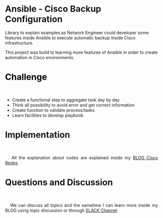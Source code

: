 # Ansible - Cisco Backup Configuration

Library to explain examples as Network Engineer could developer some features inside Ansible to execute automatic backup inside Cisco infrastructure.

This project was build to learning more features of Ansible in order to create automation in Cisco environments.

<h1><span style="color: #000000;"><strong>Challenge</strong></span></h1>
&nbsp;
<ul>
 	<li>Create a functional step to aggregate task day by day</li>
 	<li>Think all possibility to avoid error and get correct information</li>
 	<li>Create function to validate process/tasks</li>
 	<li>Learn facilities to develop playbook</li>
</ul>
<h1><strong>Implementation</strong></h1>
&nbsp;
<p style="text-align: justify;">&nbsp; &nbsp;All the explanation about codes are explained inside my <a href="https://www.ciscoredes.com.br" target="_blank" rel="noopener">BLOG Cisco Redes</a>.</p>

<h1><strong>Questions and Discussion</strong></h1>
&nbsp;
<p style="text-align: justify;">&nbsp; &nbsp;We can discuss all topics and the sametime I can learn more inside my BLOG using topic discussion or through <a href="http://ciscoredes.herokuapp.com/" target="_blank" rel="noopener">SLACK Channel</a></p>
&nbsp;
